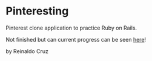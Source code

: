# Pinteresting

Pinterest clone application to practice Ruby on Rails.

Not finished but can current progress can be seen [here](rei-pinteresting.herokuapp.com)!


by Reinaldo Cruz
